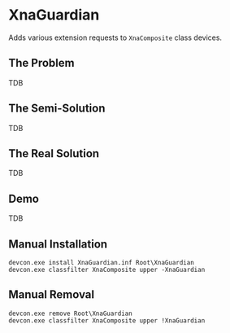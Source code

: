 # XnaGuardian
Adds various extension requests to `XnaComposite` class devices.

## The Problem
TDB

## The Semi-Solution
TDB

## The Real Solution
TDB

## Demo
TDB

## Manual Installation
```
devcon.exe install XnaGuardian.inf Root\XnaGuardian
devcon.exe classfilter XnaComposite upper -XnaGuardian
```

## Manual Removal
```
devcon.exe remove Root\XnaGuardian
devcon.exe classfilter XnaComposite upper !XnaGuardian
```


